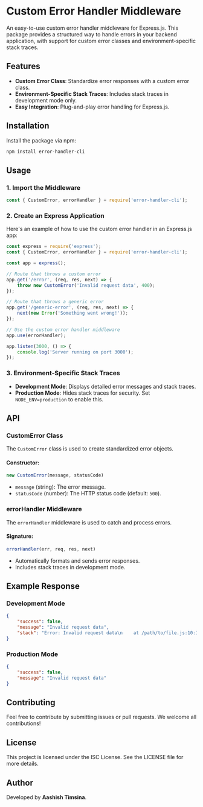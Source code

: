 


# Custom Error Handler Middleware

An easy-to-use custom error handler middleware for Express.js. This package provides a structured way to handle errors in your backend application, with support for custom error classes and environment-specific stack traces.

## Features

- **Custom Error Class**: Standardize error responses with a custom error class.
- **Environment-Specific Stack Traces**: Includes stack traces in development mode only.
- **Easy Integration**: Plug-and-play error handling for Express.js.

## Installation

Install the package via npm:

```sh
npm install error-handler-cli
```

## Usage

### 1. Import the Middleware

```javascript
const { CustomError, errorHandler } = require('error-handler-cli');
```

### 2. Create an Express Application

Here's an example of how to use the custom error handler in an Express.js app:

```javascript
const express = require('express');
const { CustomError, errorHandler } = require('error-handler-cli');

const app = express();

// Route that throws a custom error
app.get('/error', (req, res, next) => {
    throw new CustomError('Invalid request data', 400);
});

// Route that throws a generic error
app.get('/generic-error', (req, res, next) => {
    next(new Error('Something went wrong!'));
});

// Use the custom error handler middleware
app.use(errorHandler);

app.listen(3000, () => {
    console.log('Server running on port 3000');
});
```

### 3. Environment-Specific Stack Traces

- **Development Mode**: Displays detailed error messages and stack traces.
- **Production Mode**: Hides stack traces for security. Set `NODE_ENV=production` to enable this.

## API

### CustomError Class

The `CustomError` class is used to create standardized error objects.

#### Constructor:
```javascript
new CustomError(message, statusCode)
```

- `message` (string): The error message.
- `statusCode` (number): The HTTP status code (default: `500`).

### errorHandler Middleware

The `errorHandler` middleware is used to catch and process errors.

#### Signature:
```javascript
errorHandler(err, req, res, next)
```

- Automatically formats and sends error responses.
- Includes stack traces in development mode.

## Example Response

### Development Mode
```json
{
    "success": false,
    "message": "Invalid request data",
    "stack": "Error: Invalid request data\n    at /path/to/file.js:10:10"
}
```

### Production Mode
```json
{
    "success": false,
    "message": "Invalid request data"
}
```

## Contributing

Feel free to contribute by submitting issues or pull requests. We welcome all contributions!

## License

This project is licensed under the ISC License. See the LICENSE file for more details.

## Author

Developed by **Aashish Timsina**.
```